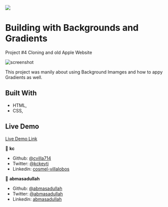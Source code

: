 ![](https://img.shields.io/badge/Microverse-blueviolet)

# Building with Backgrounds and Gradients

Project #4 Cloning and old Apple Website

![screenshot](./images/app_screenshot.png/)

This project was manily about using Background Imamges
and how to appy Gradients as well.

## Built With

- HTML,
- CSS,

## Live Demo

[Live Demo Link](https://abmasadullah.github.io/backgrounds-and-gradients-project/)

👤 **kc**

- Github: [@cvilla714](https://github.com/cvilla714)
- Twitter: [@kckeyti](https://twitter.com/kckeyti)
- Linkedin: [cosmel-villalobos](https://www.linkedin.com/in/cosmel-villalobos-1900531aa/)

👤 **abmasadullah**

- Github: [@abmasadullah](https://github.com/abmasadullah)
- Twitter: [@abmasadullah](https://twitter.com/abmasadullah)
- Linkedin: [abmasadullah](https://www.linkedin.com/in/hamayun-waheed/)
